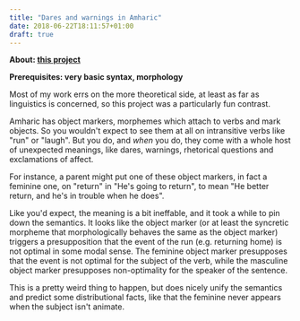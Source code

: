 ```yaml
---
title: "Dares and warnings in Amharic"
date: 2018-06-22T18:11:57+01:00
draft: true
---
```


**About: [this project](docs/amharic.pdf)**

**Prerequisites: very basic syntax, morphology**

Most of my work errs on the more theoretical side, at least as far as linguistics is concerned, so this project was a particularly fun contrast.

Amharic has object markers, morphemes which attach to verbs and mark objects. So you wouldn't expect to see them at all on intransitive verbs like "run" or "laugh". But you do, and *when* you do, they come with a whole host of unexpected meanings, like dares, warnings, rhetorical questions and exclamations of affect.

For instance, a parent might put one of these object markers, in fact a feminine one, on "return" in "He's going to return", to mean "He better return, and he's in trouble when he does".

Like you'd expect, the meaning is a bit ineffable, and it took a while to pin down the semantics. It looks like the object marker (or at least the syncretic morpheme that morphologically behaves the same as the object marker) triggers a presupposition that the event of the run (e.g. returning home) is not optimal in some modal sense. The feminine object marker presupposes that the event is not optimal for the subject of the verb, while the masculine object marker presupposes non-optimality for the speaker of the sentence.

This is a pretty weird thing to happen, but does nicely unify the semantics and predict some distributional facts, like that the feminine never appears when the subject isn't animate.

